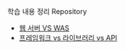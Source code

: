 학습 내용 정리 Repository

- [웹 서버 VS WAS](https://github.com/Frankle97/dev-logs/blob/main/%EC%9B%B9%EC%84%9C%EB%B2%84%20VS%20WAS.md)
- [프레임워크 vs 라이브러리 vs API](https://github.com/Frankle97/dev-logs/blob/main/%ED%94%84%EB%A0%88%EC%9E%84%EC%9B%8C%ED%81%AC%20vs%20%EB%9D%BC%EC%9D%B4%EB%B8%8C%EB%9F%AC%EB%A6%AC%20vs%20API)
